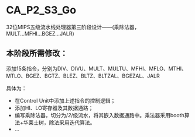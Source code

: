 # CA_P2_S3_Go
32位MIPS五级流水线处理器第三阶段设计——(乘除法器，MULT...MFHI...BGEZ...JALR)

## 本阶段所需修改：

添加15条指令，分别为DIV、DIVU、MULT、MULTU、MFHI、MFLO、MTHI、MTLO、BGEZ、BGTZ、BLEZ、BLTZ、BLTZAL、BGEZAL、JALR

具体为：

* 在Control Unit中添加上述指令的控制逻辑；
* 添加HI、LO寄存器及其数据通路；
* 编写乘除法器，切分为/*2*/级流水，将其嵌入数据通路中。乘法器采用booth算法+华莱士树，除法采用迭代算法。
* ...

